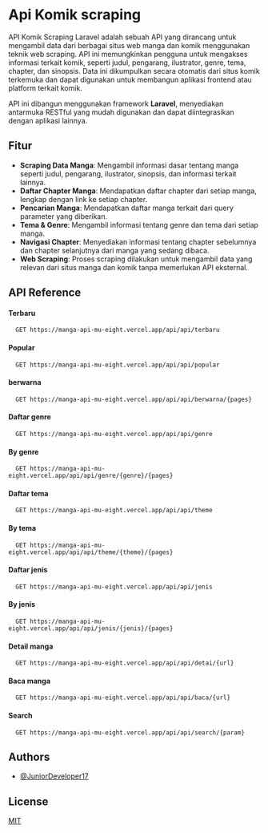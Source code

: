 
# Api Komik scraping

API Komik Scraping Laravel adalah sebuah API yang dirancang untuk mengambil data dari berbagai situs web manga dan komik menggunakan teknik web scraping. API ini memungkinkan pengguna untuk mengakses informasi terkait komik, seperti judul, pengarang, ilustrator, genre, tema, chapter, dan sinopsis. Data ini dikumpulkan secara otomatis dari situs komik terkemuka dan dapat digunakan untuk membangun aplikasi frontend atau platform terkait komik.

API ini dibangun menggunakan framework **Laravel**, menyediakan antarmuka RESTful yang mudah digunakan dan dapat diintegrasikan dengan aplikasi lainnya.

## Fitur

- **Scraping Data Manga**: Mengambil informasi dasar tentang manga seperti judul, pengarang, ilustrator, sinopsis, dan informasi terkait lainnya.
- **Daftar Chapter Manga**: Mendapatkan daftar chapter dari setiap manga, lengkap dengan link ke setiap chapter.
- **Pencarian Manga**: Mendapatkan daftar manga terkait dari query parameter yang diberikan.
- **Tema & Genre**: Mengambil informasi tentang genre dan tema dari setiap manga.
- **Navigasi Chapter**: Menyediakan informasi tentang chapter sebelumnya dan chapter selanjutnya dari manga yang sedang dibaca.
- **Web Scraping**: Proses scraping dilakukan untuk mengambil data yang relevan dari situs manga dan komik tanpa memerlukan API eksternal.


## API Reference

#### Terbaru

```http
  GET https://manga-api-mu-eight.vercel.app/api/api/terbaru
```
#### Popular

```http
  GET https://manga-api-mu-eight.vercel.app/api/api/popular
```
#### berwarna

```http
  GET https://manga-api-mu-eight.vercel.app/api/api/berwarna/{pages}
```

#### Daftar genre

```http
  GET https://manga-api-mu-eight.vercel.app/api/api/genre
```
#### By genre

```http
  GET https://manga-api-mu-eight.vercel.app/api/api/genre/{genre}/{pages}
```
#### Daftar tema

```http
  GET https://manga-api-mu-eight.vercel.app/api/api/theme
```

#### By tema

```http
  GET https://manga-api-mu-eight.vercel.app/api/api/theme/{theme}/{pages}
```
#### Daftar jenis

```http
  GET https://manga-api-mu-eight.vercel.app/api/api/jenis
```
#### By jenis

```http
  GET https://manga-api-mu-eight.vercel.app/api/api/jenis/{jenis}/{pages}
```
#### Detail manga

```http
  GET https://manga-api-mu-eight.vercel.app/api/api/detai/{url}
```

#### Baca manga

```http
  GET https://manga-api-mu-eight.vercel.app/api/api/baca/{url}
```

#### Search

```http
  GET https://manga-api-mu-eight.vercel.app/api/api/search/{param}
```






## Authors

- [@JuniorDeveloper17](https://www.github.com/JuniorDeveloper17)


## License

[MIT](https://choosealicense.com/licenses/mit/)

